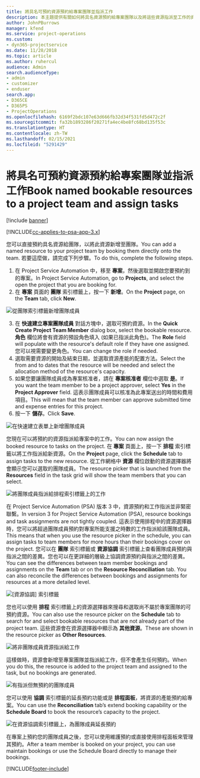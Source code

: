 ```yaml
---
title: 將具名可預約資源預約給專案團隊並指派工作
description: 本主題提供有關如何將具名資源預約給專案團隊以及將這些資源指派至工作的資訊。
author: JohnPBurrows
manager: kfend
ms.service: project-operations
ms.custom:
- dyn365-projectservice
ms.date: 11/28/2018
ms.topic: article
ms.author: ruhercul
audience: Admin
search.audienceType:
- admin
- customizer
- enduser
search.app:
- D365CE
- D365PS
- ProjectOperations
ms.openlocfilehash: 6169f2bdc107e63d666fb32d34f531fd5d472c2f
ms.sourcegitcommit: fa32b1893286f20271fa4ec4be8fc68bd135f53c
ms.translationtype: HT
ms.contentlocale: zh-TW
ms.lasthandoff: 02/15/2021
ms.locfileid: "5291429"
---
```

# <a name="book-named-bookable-resources-to-a-project-team-and-assign-tasks"></a><span data-ttu-id="c236b-103">將具名可預約資源預約給專案團隊並指派工作</span><span class="sxs-lookup"><span data-stu-id="c236b-103">Book named bookable resources to a project team and assign tasks</span></span> 

[!include [banner](../includes/psa-now-project-operations.md)]

[!INCLUDE[cc-applies-to-psa-app-3.x](../includes/cc-applies-to-psa-app-3x.md)]

<span data-ttu-id="c236b-104">您可以直接預約具名資源給團隊，以將此資源新增至團隊。</span><span class="sxs-lookup"><span data-stu-id="c236b-104">You can  add a named resource to your project team by booking them directly onto the team.</span></span> <span data-ttu-id="c236b-105">若要這麼做，請完成下列步驟。</span><span class="sxs-lookup"><span data-stu-id="c236b-105">To do this, complete the following steps.</span></span>

1. <span data-ttu-id="c236b-106">在 Project Service Automation 中，移至 **專案**，然後選取並開啟您要預約到的專案。</span><span class="sxs-lookup"><span data-stu-id="c236b-106">In  Project Service Automation, go to **Projects**, and select the open the project that you are booking for.</span></span>
2. <span data-ttu-id="c236b-107">在 **專案** 頁面的 **團隊** 索引標籤上，按一下 **新增**。</span><span class="sxs-lookup"><span data-stu-id="c236b-107">On the **Project** page, on the **Team** tab, click **New**.</span></span> 

![從團隊索引標籤新增團隊成員](media/RM-how-to-1.png)

3. <span data-ttu-id="c236b-109">在 **快速建立專案團隊成員** 對話方塊中，選取可預約資源。</span><span class="sxs-lookup"><span data-stu-id="c236b-109">In the **Quick Create Project Team Member** dialog box, select the bookable resource.</span></span> <span data-ttu-id="c236b-110">**角色** 欄位將會有資源的預設角色填入 (如果已指派此角色)。</span><span class="sxs-lookup"><span data-stu-id="c236b-110">The **Role** field will populate with the resource's default role if they have one assigned.</span></span> <span data-ttu-id="c236b-111">您可以視需要變更角色。</span><span class="sxs-lookup"><span data-stu-id="c236b-111">You can change the role if needed.</span></span> 
4. <span data-ttu-id="c236b-112">選取需要資源的開始及結束日期，並選取資源產能的配置方法。</span><span class="sxs-lookup"><span data-stu-id="c236b-112">Select the from and to dates that the resource will be needed and select the allocation method of the resource's capacity.</span></span> 
5. <span data-ttu-id="c236b-113">如果您要讓團隊成員成為專案核准者，請在 **專案核准者** 欄位中選取 **是**。</span><span class="sxs-lookup"><span data-stu-id="c236b-113">If you want the team member to be a project approver, select **Yes** in the **Project Approver** field.</span></span> <span data-ttu-id="c236b-114">這表示團隊成員可以核准為此專案送出的時間和費用項目。</span><span class="sxs-lookup"><span data-stu-id="c236b-114">This will mean that the team member can approve submitted time and expense entries for this project.</span></span> 
6. <span data-ttu-id="c236b-115">按一下 **儲存**。</span><span class="sxs-lookup"><span data-stu-id="c236b-115">Click **Save**.</span></span>

![在快速建立表單上新增團隊成員](media/RM-how-to-2.png)


<span data-ttu-id="c236b-117">您現在可以將預約的資源指派給專案中的工作。</span><span class="sxs-lookup"><span data-stu-id="c236b-117">You can now assign the booked resource to tasks on the project.</span></span> <span data-ttu-id="c236b-118">在 **專案** 頁面上，按一下 **排程** 索引標籤以將工作指派給新資源。</span><span class="sxs-lookup"><span data-stu-id="c236b-118">On the **Project** page, click the **Schedule** tab to assign tasks to the new resource.</span></span> <span data-ttu-id="c236b-119">從工作網格中 **資源** 欄位啟動的資源選擇器將會顯示您可以選取的團隊成員。</span><span class="sxs-lookup"><span data-stu-id="c236b-119">The resource picker that is launched from the **Resources** field in the task grid will show the team members that you can select.</span></span>

![將團隊成員指派給排程索引標籤上的工作](media/RM-how-to-3.png)

<span data-ttu-id="c236b-121">在 Project Service Automation (PSA) 版本 3 中，資源預約和工作指派並非緊密聯繫。</span><span class="sxs-lookup"><span data-stu-id="c236b-121">In version 3 for Project Service Automation (PSA), resource bookings and task assignments are not tightly coupled.</span></span> <span data-ttu-id="c236b-122">這表示使用排程中的資源選擇器時，您可以將超過團隊成員預約對專案所能支援之時數的工作指派給該團隊成員。</span><span class="sxs-lookup"><span data-stu-id="c236b-122">This means that when you use the resource picker in the schedule, you can assign tasks to team members for more hours than their bookings cover on the project.</span></span>
<span data-ttu-id="c236b-123">您可以在 **團隊** 索引標籤或 **資源協調** 索引標籤上查看團隊成員預約與指派之間的差異。您也可以在更詳細的層級上協調資源預約與指派之間的差異。</span><span class="sxs-lookup"><span data-stu-id="c236b-123">You can see the differences between team member bookings and assignments on the **Team** tab or on the **Resource Reconciliation** tab. You can also reconcile the differences between bookings and assignments for resources at a more detailed level.</span></span>

![[資源協調] 索引標籤](media/RM-how-to-4.png)

<span data-ttu-id="c236b-125">您也可以使用 **排程** 索引標籤上的資源選擇器來搜尋和選取尚不屬於專案團隊的可預約資源。</span><span class="sxs-lookup"><span data-stu-id="c236b-125">You can also use the resource picker on the **Schedule** tab to search for and select bookable resources that are not already part of the project team.</span></span> <span data-ttu-id="c236b-126">這些資源會在資源選擇器中顯示為 **其他資源**。</span><span class="sxs-lookup"><span data-stu-id="c236b-126">These are shown in the resource picker as **Other Resources**.</span></span>

![將非團隊成員資源指派給工作](media/RM-how-to-5.png)

<span data-ttu-id="c236b-128">這樣做時，資源會新增至專案團隊並指派給工作，但不會產生任何預約。</span><span class="sxs-lookup"><span data-stu-id="c236b-128">When you do this, the resource is added to the project team and assigned to the task, but no bookings are generated.</span></span>

![有指派但無預約的團隊成員](media/RM-how-to-6.png)

<span data-ttu-id="c236b-130">您可以使用 **協調** 索引標籤的延長預約功能或是 **排程面板**，將資源的產能預約給專案。</span><span class="sxs-lookup"><span data-stu-id="c236b-130">You can use the **Reconciliation** tab’s extend booking capability or the **Schedule Board** to book the resource’s capacity to the project.</span></span>

![在資源協調索引標籤上，為團隊成員延長預約](media/RM-how-to-7.png)

<span data-ttu-id="c236b-132">在專案上預約您的團隊成員之後，您可以使用維護預約或直接使用排程面板來管理其預約。</span><span class="sxs-lookup"><span data-stu-id="c236b-132">After a team member is booked on your project, you can use maintain bookings or use the Schedule Board directly to manage their bookings.</span></span>


[!INCLUDE[footer-include](../includes/footer-banner.md)]